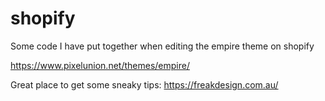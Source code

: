 # shopify
Some code I have put together when editing the empire theme on shopify

https://www.pixelunion.net/themes/empire/

Great place to get some sneaky tips: https://freakdesign.com.au/
